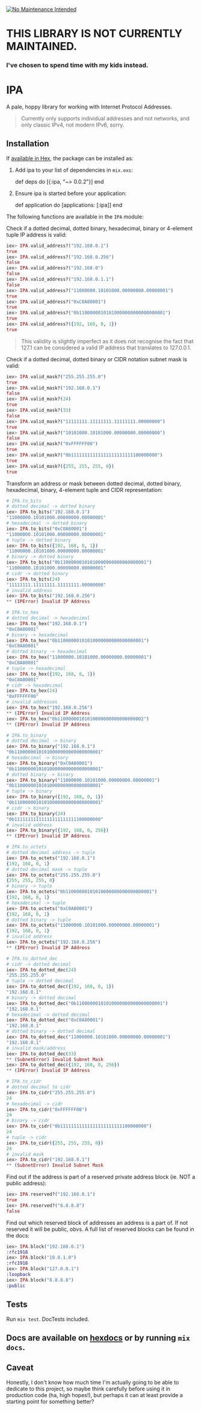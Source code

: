 [![No Maintenance Intended](http://unmaintained.tech/badge.svg)](http://unmaintained.tech/)

# THIS LIBRARY IS NOT CURRENTLY MAINTAINED.
### I've chosen to spend time with my kids instead.


# IPA

A pale, hoppy library for working with Internet Protocol Addresses.

> Currently only supports individual addresses and not networks, and only
> classic IPv4, not modern IPv6, sorry.

## Installation

If [available in Hex](https://hex.pm/docs/publish), the package can be installed as:

  1. Add ipa to your list of dependencies in `mix.exs`:

        def deps do
          [{:ipa, "~> 0.0.2"}]
        end

  2. Ensure ipa is started before your application:

        def application do
          [applications: [:ipa]]
        end

The following functions are available in the `IPA` module:

Check if a dotted decimal, dotted binary, hexadecimal, binary
or 4-element tuple IP address is valid:

```elixir
iex> IPA.valid_address?("192.168.0.1")
true
iex> IPA.valid_address?("192.168.0.256")
false
iex> IPA.valid_address?("192.168.0")
false
iex> IPA.valid_address?("192.168.0.1.1")
false
iex> IPA.valid_address?("11000000.10101000.00000000.00000001")
true
iex> IPA.valid_address?("0xC0A80001")
true
iex> IPA.valid_address?("0b11000000101010000000000000000001")
true
iex> IPA.valid_address?({192, 168, 0, 1})
true
```

> This validity is slightly imperfect as it does not recognise
> the fact that 127.1 can be considered a valid IP address
> that translates to 127.0.0.1.

Check if a dotted decimal, dotted binary or CIDR notation subnet mask is valid:

```elixir
iex> IPA.valid_mask?("255.255.255.0")
true
iex> IPA.valid_mask?("192.168.0.1")
false
iex> IPA.valid_mask?(24)
true
iex> IPA.valid_mask?(33)
false
iex> IPA.valid_mask?("11111111.11111111.11111111.00000000")
true
iex> IPA.valid_mask?("10101000.10101000.00000000.00000000")
false
iex> IPA.valid_mask?("0xFFFFFF00")
true
iex> IPA.valid_mask?("0b11111111111111111111111100000000")
true
iex> IPA.valid_mask?({255, 255, 255, 0})
true
```

Transform an address or mask between dotted decimal, dotted binary, hexadecimal, binary, 4-element tuple and CIDR representation:

```elixir
# IPA.to_bits
# dotted decimal -> dotted binary
iex> IPA.to_bits("192.168.0.1")
"11000000.10101000.00000000.00000001"
# hexadecimal -> dotted binary
iex> IPA.to_bits("0xC0A80001")
"11000000.10101000.00000000.00000001"
# tuple -> dotted binary
iex> IPA.to_bits({192, 168, 0, 1})
"11000000.10101000.00000000.00000001"
# binary -> dotted binary
iex> IPA.to_bits("0b11000000101010000000000000000001")
"11000000.10101000.00000000.00000001"
# cidr -> dotted binary
iex> IPA.to_bits(24)
"11111111.11111111.11111111.00000000"
# invalid address
iex> IPA.to_bits("192.168.0.256")
** (IPError) Invalid IP Address

# IPA.to_hex
# dotted decimal -> hexadecimal
iex> IPA.to_hex("192.168.0.1")
"0xC0A80001"
# binary -> hexadecimal
iex> IPA.to_hex("0b11000000101010000000000000000001")
"0xC0A80001"
# dotted binary -> hexadecimal
iex> IPA.to_hex("11000000.10101000.00000000.00000001")
"0xC0A80001"
# tuple -> hexadecimal
iex> IPA.to_hex({192, 168, 0, 1})
"0xC0A80001"
# cidr -> hexadecimal
iex> IPA.to_hex(24)
"0xFFFFFF00"
# invalid addresses
iex> IPA.to_hex("192.168.0.256")
** (IPError) Invalid IP Address
iex> IPA.to_hex("0b11000000101010000000000000000002")
** (IPError) Invalid IP Address

# IPA.to_binary
# dotted decimal -> binary
iex> IPA.to_binary("192.168.0.1")
"0b11000000101010000000000000000001"
# hexadecimal -> binary
iex> IPA.to_binary("0xC0A80001")
"0b11000000101010000000000000000001"
# dotted binary -> binary
iex> IPA.to_binary("11000000.10101000.00000000.00000001")
"0b11000000101010000000000000000001"
# tuple -> binary
iex> IPA.to_binary({192, 168, 0, 1})
"0b11000000101010000000000000000001"
# cidr -> binary
iex> IPA.to_binary(24)
"0b11111111111111111111111100000000"
# invalid address
iex> IPA.to_binary({192, 168, 0, 256})
** (IPError) Invalid IP Address

# IPA.to_octets
# dotted decimal address -> tuple
iex> IPA.to_octets("192.168.0.1")
{192, 168, 0, 1}
# dotted decimal mask -> tuple
iex> IPA.to_octets("255.255.255.0")
{255, 255, 255, 0}
# binary -> tuple
iex> IPA.to_octets("0b11000000101010000000000000000001")
{192, 168, 0, 1}
# hexadecimal -> tuple
iex> IPA.to_octets("0xC0A80001")
{192, 168, 0, 1}
# dotted binary -> tuple
iex> IPA.to_octets("11000000.10101000.00000000.00000001")
{192, 168, 0, 1}
# invalid address
iex> IPA.to_octets("192.168.0.256")
** (IPError) Invalid IP Address

# IPA.to_dotted_dec
# cidr -> dotted decimal
iex> IPA.to_dotted_dec(24)
"255.255.255.0"
# tuple -> dotted decimal
iex> IPA.to_dotted_dec({192, 168, 0, 1})
"192.168.0.1"
# binary -> dotted decimal
iex> IPA.to_dotted_dec("0b11000000101010000000000000000001")
"192.168.0.1"
# hexadecimal -> dotted decimal
iex> IPA.to_dotted_dec("0xC0A80001")
"192.168.0.1"
# dotted binary -> dotted decimal
iex> IPA.to_dotted_dec("11000000.10101000.00000000.00000001")
"192.168.0.1"
# invalid mask/address
iex> IPA.to_dotted_dec(33)
** (SubnetError) Invalid Subnet Mask
iex> IPA.to_dotted_dec({192, 168, 0, 256})
** (IPError) Invalid IP Address

# IPA.to_cidr
# dotted decimal to cidr
iex> IPA.to_cidr("255.255.255.0")
24
# hexadecimal -> cidr
iex> IPA.to_cidr("0xFFFFFF00")
24
# binary -> cidr
iex> IPA.to_cidr("0b11111111111111111111111100000000")
24
# tuple -> cidr
iex> IPA.to_cidr({255, 255, 255, 0})
24
# invalid mask
iex> IPA.to_cidr("192.168.0.1")
** (SubnetError) Invalid Subnet Mask
```

Find out if the address is part of a reserved private address block
(ie. NOT a public address):

```elixir
iex> IPA.reserved?("192.168.0.1")
true
iex> IPA.reserved?("8.8.8.8")
false
```

Find out which reserved block of addresses an address is a part of.
If not reserved it will be public, obvs.  A full list of reserved
blocks can be found in the docs:

```elixir
iex> IPA.block("192.168.0.1")
:rfc1918
iex> IPA.block("10.0.1.0")
:rfc1918
iex> IPA.block("127.0.0.1")
:loopback
iex> IPA.block("8.8.8.8")
:public
```

## Tests

Run `mix test`. DocTests included.

## Docs are available on [hexdocs](https://hexdocs.pm/ipa/api-reference.html) or by running `mix docs`.

## Caveat

Honestly, I don't know how much time I'm actually going to be able to dedicate
to this project, so maybe think carefully before using it in production code
(ha, high hopes!), but perhaps it can at least provide a starting point for
something better?
